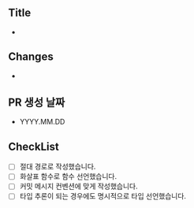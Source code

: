 ## Title

-

## Changes

-

## PR 생성 날짜

- YYYY.MM.DD

## CheckList

- [ ] 절대 경로로 작성했습니다.
- [ ] 화살표 함수로 함수 선언했습니다.
- [ ] 커밋 메시지 컨벤션에 맞게 작성했습니다.
- [ ] 타입 추론이 되는 경우에도 명시적으로 타입 선언했습니다.
